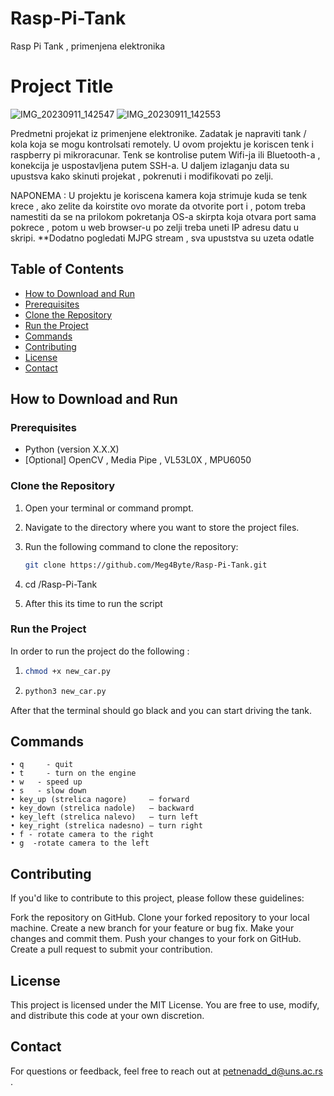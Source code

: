 # Rasp-Pi-Tank
Rasp Pi Tank , primenjena elektronika

# Project Title
![IMG_20230911_142547](https://github.com/Meg4Byte/Rasp-Pi-Tank/assets/121357383/890a5547-031a-4c4b-86ca-ac3200c185d9)
![IMG_20230911_142553](https://github.com/Meg4Byte/Rasp-Pi-Tank/assets/121357383/10be3bdd-a0c3-4638-9220-1124b2f66e68)

Predmetni projekat iz primenjene elektronike.
Zadatak je napraviti tank / kola koja se mogu kontrolsati remotely.
U ovom projektu je koriscen tenk i raspberry pi mikroracunar.
Tenk se kontrolise putem Wifi-ja ili Bluetooth-a , konekcija je uspostavljena putem SSH-a.
U daljem izlaganju data su upustsva kako skinuti projekat , pokrenuti i modifikovati po zelji.

NAPONEMA : U projektu je koriscena kamera koja strimuje kuda se tenk krece , ako zelite da 
koirstite ovo morate da otvorite port i  , potom treba namestiti da se na prilokom pokretanja OS-a skirpta koja otvara port sama
pokrece , potom u web browser-u po zelji treba uneti IP adresu datu u skripi.
**Dodatno pogledati MJPG stream , sva upuststva su uzeta odatle

## Table of Contents

- [How to Download and Run](#how-to-download-and-run)
- [Prerequisites](#prerequisites)
- [Clone the Repository](#clone-the-repository)
- [Run the Project](#run-the-project)
- [Commands](#how-to-actually-drive)
- [Contributing](#contributing)
- [License](#license)
- [Contact](#contact)
  
## How to Download and Run

### Prerequisites

- Python (version X.X.X)
- [Optional] OpenCV , Media Pipe , VL53L0X , MPU6050

### Clone the Repository

1. Open your terminal or command prompt.

2. Navigate to the directory where you want to store the project files.

3. Run the following command to clone the repository:

   ```bash
   git clone https://github.com/Meg4Byte/Rasp-Pi-Tank.git

4. cd /Rasp-Pi-Tank

5. After this its time to run the script

### Run the Project

In order to run the project do the following :

   1. ```bash
      chmod +x new_car.py

   2. ```bash
      python3 new_car.py

After that the terminal should go black and you can start driving the tank.

## Commands


    • q 	- quit
    • t 	- turn on the engine 
    • w	  - speed up
    • s	  - slow down
    • key_up (strelica nagore)     – forward
    • key_down (strelica nadole)   – backward
    • key_left (strelica nalevo)   – turn left
    • key_right (strelica nadesno) – turn right
    • f	- rotate camera to the right
    • g	 -rotate camera to the left  

## Contributing

   If you'd like to contribute to this project, please follow these guidelines:
   
   Fork the repository on GitHub.
   Clone your forked repository to your local machine.
   Create a new branch for your feature or bug fix.
   Make your changes and commit them.
   Push your changes to your fork on GitHub.
   Create a pull request to submit your contribution.
   
## License 

This project is licensed under the MIT License. You are free to use, modify, and distribute this code at your own discretion.

## Contact

For questions or feedback, feel free to reach out at petnenadd_d@uns.ac.rs .

